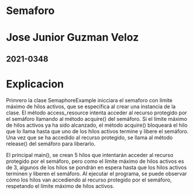 # Semaforo

# Jose Junior Guzman Veloz 
## 2021-0348

# Explicacion

Primrero la clase SemaphoreExample inicciara el semaforo con  límite máximo de hilos activos, que se especifica al crear una instancia de la clase. El método access_resource intenta acceder al recurso protegido por el semáforo llamando al método acquire() del semáforo. Si el límite máximo de hilos activos ya ha sido alcanzado, el método acquire() bloqueará el hilo que lo llama hasta que uno de los hilos activos termine y libere el semáforo. Una vez que se ha accedido al recurso protegido, se llama al método release() del semáforo para liberarlo.

El  principal main(), se crean 5 hilos que intentarán acceder al recurso protegido por el semáforo, pero como el límite máximo de hilos activos es de 3, algunos de los hilos se pondrán en espera hasta que los hilos activos terminen y liberen el semáforo. Al ejecutar el programa, se puede observar cómo los hilos van accediendo al recurso protegido por el semáforo, respetando el límite máximo de hilos activos.
